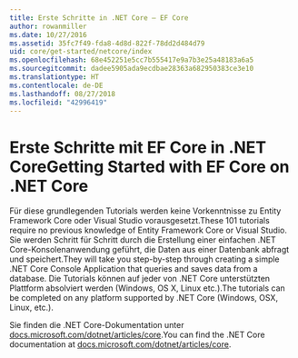 ```yaml
---
title: Erste Schritte in .NET Core – EF Core
author: rowanmiller
ms.date: 10/27/2016
ms.assetid: 35fc7f49-fda8-4d8d-822f-78dd2d484d79
uid: core/get-started/netcore/index
ms.openlocfilehash: 68e452251e5cc7b555417e9a7b3e25a48183a6a5
ms.sourcegitcommit: dadee5905ada9ecdbae28363a682950383ce3e10
ms.translationtype: HT
ms.contentlocale: de-DE
ms.lasthandoff: 08/27/2018
ms.locfileid: "42996419"
---
```

# <a name="getting-started-with-ef-core-on-net-core"></a><span data-ttu-id="6631b-102">Erste Schritte mit EF Core in .NET Core</span><span class="sxs-lookup"><span data-stu-id="6631b-102">Getting Started with EF Core on .NET Core</span></span>

<span data-ttu-id="6631b-103">Für diese grundlegenden Tutorials werden keine Vorkenntnisse zu Entity Framework Core oder Visual Studio vorausgesetzt.</span><span class="sxs-lookup"><span data-stu-id="6631b-103">These 101 tutorials require no previous knowledge of Entity Framework Core or Visual Studio.</span></span> <span data-ttu-id="6631b-104">Sie werden Schritt für Schritt durch die Erstellung einer einfachen .NET Core-Konsolenanwendung geführt, die Daten aus einer Datenbank abfragt und speichert.</span><span class="sxs-lookup"><span data-stu-id="6631b-104">They will take you step-by-step through creating a simple .NET Core Console Application that queries and saves data from a database.</span></span> <span data-ttu-id="6631b-105">Die Tutorials können auf jeder von .NET Core unterstützten Plattform absolviert werden (Windows, OS X, Linux etc.).</span><span class="sxs-lookup"><span data-stu-id="6631b-105">The tutorials can be completed on any platform supported by .NET Core (Windows, OSX, Linux, etc.).</span></span>

<span data-ttu-id="6631b-106">Sie finden die .NET Core-Dokumentation unter [docs.microsoft.com/dotnet/articles/core](https://docs.microsoft.com/dotnet/articles/core/).</span><span class="sxs-lookup"><span data-stu-id="6631b-106">You can find the .NET Core documentation at [docs.microsoft.com/dotnet/articles/core](https://docs.microsoft.com/dotnet/articles/core/).</span></span>
